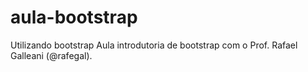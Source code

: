 # aula-bootstrap
Utilizando bootstrap
Aula introdutoria de bootstrap com o Prof. Rafael Galleani (@rafegal).